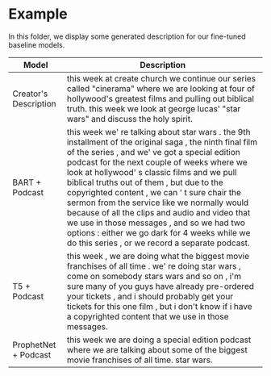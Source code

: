 # Example

In this folder, we display some generated description for our fine-tuned baseline models.

| Model                 | Description                                                  |
| --------------------- | ------------------------------------------------------------ |
| Creator's Description | this week at create church we continue our series called "cinerama" where we are looking at four of hollywood's greatest films and pulling out biblical truth. this week we look at george lucas' "star wars" and discuss the holy spirit. |
| BART + Podcast        | this week we' re talking about star wars . the 9th installment of the original saga , the ninth final film of the series , and we' ve got a special edition podcast for the next couple of weeks where we look at hollywood' s classic films and we pull biblical truths out of them , but due to the copyrighted content , we can ' t sure chair the sermon from the service like we normally would because of all the clips and audio and video that we use in those messages , and so we had two options : either we go dark for 4 weeks while we do this series , or we record a separate podcast. |
| T5 + Podcast          | this week , we are doing what the biggest movie franchises of all time . we' re doing star wars , come on somebody stars wars and so on , i'm sure many of you guys have already pre-ordered your tickets , and i should probably get your tickets for this one film , but i don't know if i have a copyrighted content that we use in those messages. |
| ProphetNet + Podcast  | this week we are doing a special edition podcast where we are talking about some of the biggest movie franchises of all time. star wars. |

